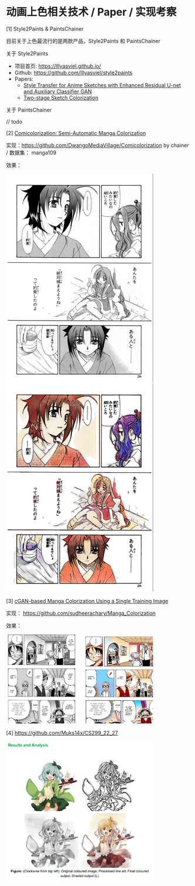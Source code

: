 # 动画上色相关技术 / Paper / 实现考察

[1] Style2Paints & PaintsChainer

目前关于上色最流行的是两款产品，Style2Paints 和 PaintsChainer

关于 Style2Paints
- 项目首页: https://lllyasviel.github.io/
- Github: https://github.com/lllyasviel/style2paints
- Papers:
    - [Style Transfer for Anime Sketches with Enhanced Residual U-net and Auxiliary 
    Classifier GAN](https://arxiv.org/pdf/1706.03319.pdf)
    - [Two-stage Sketch Colorization](http://www.cse.cuhk.edu.hk/~ttwong/papers/colorize/colorize.pdf)

关于 PaintsChainer

// todo


[2] [Comicolorization: Semi-Automatic Manga Colorization](https://arxiv.org/abs/1706.06759)

实现：https://github.com/DwangoMediaVillage/Comicolorization by chainer / 数据集： manga109

效果：

<img src='res/1.jpg' width="400">
<img src='res/2.jpg' width="400">


[3] [cGAN-based Manga Colorization Using a Single Training Image](https://arxiv.org/abs/1706.06918)

实现： https://github.com/sudheerachary/Manga_Colorization

效果：

<img src='res/4.jpg' width="400">

[4] https://github.com/Muks14x/CS299_22_27

<img src='res/3.jpg' width="400">
